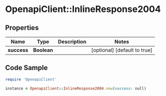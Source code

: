 # OpenapiClient::InlineResponse2004

## Properties

Name | Type | Description | Notes
------------ | ------------- | ------------- | -------------
**success** | **Boolean** |  | [optional] [default to true]

## Code Sample

```ruby
require 'OpenapiClient'

instance = OpenapiClient::InlineResponse2004.new(success: null)
```


